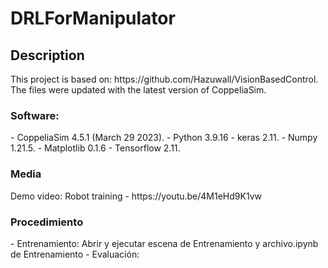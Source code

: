 <h1> DRLForManipulator </h1>
<h2> Description </h2>
This project is based on: https://github.com/Hazuwall/VisionBasedControl. The files were updated with the latest version of CoppeliaSim.
<h3> Software: </h3>
- CoppeliaSim 4.5.1 (March 29 2023).
- Python 3.9.16
- keras 2.11.
- Numpy 1.21.5.
- Matplotlib 0.1.6
- Tensorflow 2.11.
<h3> Media </h3>
Demo video: Robot training - https://youtu.be/4M1eHd9K1vw
<h3> Procedimiento </h3>
- Entrenamiento: Abrir y ejecutar escena de Entrenamiento y archivo.ipynb de Entrenamiento
- Evaluación:
